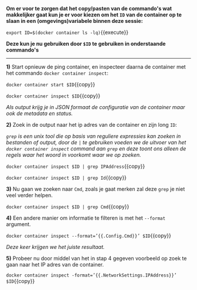 
**Om er voor te zorgen dat het copy/pasten van de commando's wat makkelijker gaat kun je er voor kiezen om het `ID` van de container op te slaan in een (omgevings)variabele binnen deze sessie:**

`export ID=$(docker container ls -lq)`{{execute}}

**Deze kun je nu gebruiken door `$ID` te gebruiken in onderstaande commando's**

---

**1)** Start opnieuw de ping container, en inspecteer daarna de container met het commando `docker container inspect`:

`docker container start $ID`{{copy}}

`docker container inspect $ID`{{copy}}

*Als output krijg je in JSON formaat de configuratie van de container maar ook de metadata en status.*

**2)** Zoek in de output naar het ip adres van de container en zijn long `ID`:

*`grep` is een unix tool die op basis van reguliere expressies kan zoeken in bestanden of output, door de `|` te gebruiken voeden we de uitvoer van het `docker container inspect` command aan `grep` en deze toont ons alleen de regels waar het woord in voorkomt waar we op zoeken.* 

`docker container inspect $ID | grep IPAddress`{{copy}}

`docker container inspect $ID | grep Id`{{copy}}

**3)** Nu gaan we zoeken naar `Cmd`, zoals je gaat merken zal deze `grep` je niet veel verder helpen.

`docker container inspect $ID | grep Cmd`{{copy}}

**4)** Een andere manier om informatie te filteren is met het `--format` argument. 

`docker container inspect --format=’{{.Config.Cmd}}’ $ID`{{copy}}

*Deze keer krijgen we het juiste resultaat.*

**5)** Probeer nu door middel van het in stap 4 gegeven voorbeeld op zoek te gaan naar het IP adres van de container.

`docker container inspect -format=’{{.NetworkSettings.IPAddress}}’ $ID`{{copy}}
